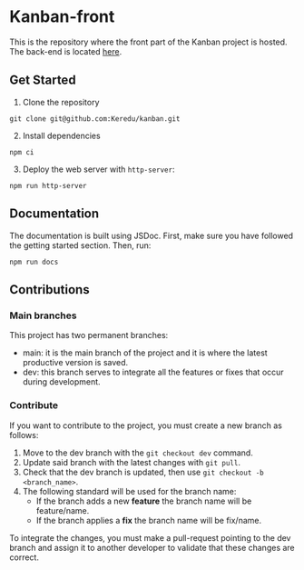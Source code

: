 # Kanban-front


This is the repository where the front part of the Kanban project is hosted. The back-end is located [here](https://github.com/Keredu/kanban).


## Get Started
1. Clone the repository

```
git clone git@github.com:Keredu/kanban.git
```

2. Install dependencies
```
npm ci
``` 

3. Deploy the web server with ``http-server``:
```
npm run http-server
``` 



## Documentation
The documentation is built using JSDoc. First, make sure you have followed the getting started section. Then, run:
```
npm run docs
```


## Contributions
### Main branches
This project has two permanent branches:

- main: it is the main branch of the project and it is where the latest productive version is saved.
- dev: this branch serves to integrate all the features or fixes that occur during development.

### Contribute
If you want to contribute to the project, you must create a new branch as follows:

1. Move to the dev branch with the `git checkout dev` command.
2. Update said branch with the latest changes with `git pull`.
3. Check that the dev branch is updated, then use `git checkout -b <branch_name>`.
4. The following standard will be used for the branch name:
    - If the branch adds a new **feature** the branch name will be feature/name.
    - If the branch applies a **fix** the branch name will be fix/name.

To integrate the changes, you must make a pull-request pointing to the dev branch and assign it to another developer to validate that these changes are correct.





